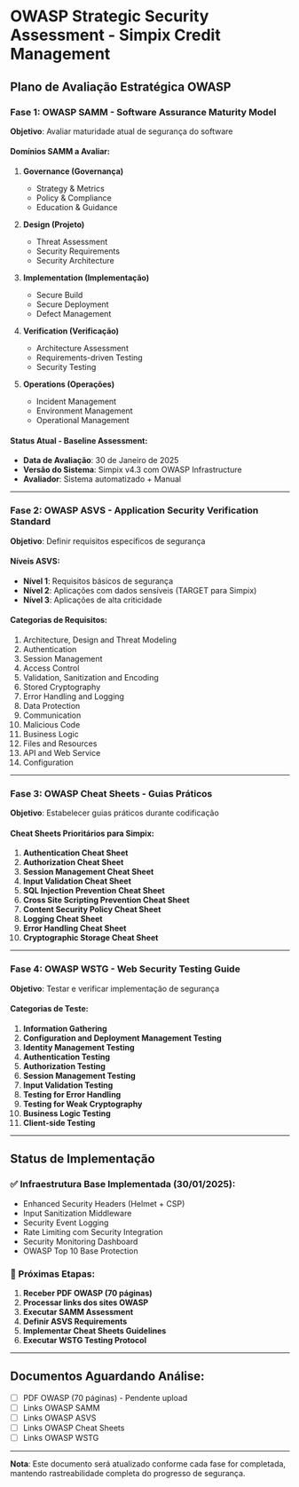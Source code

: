 # OWASP Strategic Security Assessment - Simpix Credit Management

## Plano de Avaliação Estratégica OWASP

### Fase 1: OWASP SAMM - Software Assurance Maturity Model
**Objetivo**: Avaliar maturidade atual de segurança do software

#### Domínios SAMM a Avaliar:
1. **Governance (Governança)**
   - Strategy & Metrics
   - Policy & Compliance
   - Education & Guidance

2. **Design (Projeto)**
   - Threat Assessment
   - Security Requirements
   - Security Architecture

3. **Implementation (Implementação)**
   - Secure Build
   - Secure Deployment
   - Defect Management

4. **Verification (Verificação)**
   - Architecture Assessment
   - Requirements-driven Testing
   - Security Testing

5. **Operations (Operações)**
   - Incident Management
   - Environment Management
   - Operational Management

#### Status Atual - Baseline Assessment:
- **Data de Avaliação**: 30 de Janeiro de 2025
- **Versão do Sistema**: Simpix v4.3 com OWASP Infrastructure
- **Avaliador**: Sistema automatizado + Manual

---

### Fase 2: OWASP ASVS - Application Security Verification Standard
**Objetivo**: Definir requisitos específicos de segurança

#### Níveis ASVS:
- **Nível 1**: Requisitos básicos de segurança
- **Nível 2**: Aplicações com dados sensíveis (TARGET para Simpix)
- **Nível 3**: Aplicações de alta criticidade

#### Categorias de Requisitos:
1. Architecture, Design and Threat Modeling
2. Authentication
3. Session Management
4. Access Control
5. Validation, Sanitization and Encoding
6. Stored Cryptography
7. Error Handling and Logging
8. Data Protection
9. Communication
10. Malicious Code
11. Business Logic
12. Files and Resources
13. API and Web Service
14. Configuration

---

### Fase 3: OWASP Cheat Sheets - Guias Práticos
**Objetivo**: Estabelecer guias práticos durante codificação

#### Cheat Sheets Prioritários para Simpix:
1. **Authentication Cheat Sheet**
2. **Authorization Cheat Sheet**
3. **Session Management Cheat Sheet**
4. **Input Validation Cheat Sheet**
5. **SQL Injection Prevention Cheat Sheet**
6. **Cross Site Scripting Prevention Cheat Sheet**
7. **Content Security Policy Cheat Sheet**
8. **Logging Cheat Sheet**
9. **Error Handling Cheat Sheet**
10. **Cryptographic Storage Cheat Sheet**

---

### Fase 4: OWASP WSTG - Web Security Testing Guide
**Objetivo**: Testar e verificar implementação de segurança

#### Categorias de Teste:
1. **Information Gathering**
2. **Configuration and Deployment Management Testing**
3. **Identity Management Testing**
4. **Authentication Testing**
5. **Authorization Testing**
6. **Session Management Testing**
7. **Input Validation Testing**
8. **Testing for Error Handling**
9. **Testing for Weak Cryptography**
10. **Business Logic Testing**
11. **Client-side Testing**

---

## Status de Implementação

### ✅ Infraestrutura Base Implementada (30/01/2025):
- Enhanced Security Headers (Helmet + CSP)
- Input Sanitization Middleware
- Security Event Logging
- Rate Limiting com Security Integration
- Security Monitoring Dashboard
- OWASP Top 10 Base Protection

### 🔄 Próximas Etapas:
1. **Receber PDF OWASP (70 páginas)**
2. **Processar links dos sites OWASP**
3. **Executar SAMM Assessment**
4. **Definir ASVS Requirements**
5. **Implementar Cheat Sheets Guidelines**
6. **Executar WSTG Testing Protocol**

---

## Documentos Aguardando Análise:
- [ ] PDF OWASP (70 páginas) - Pendente upload
- [ ] Links OWASP SAMM
- [ ] Links OWASP ASVS
- [ ] Links OWASP Cheat Sheets
- [ ] Links OWASP WSTG

---

**Nota**: Este documento será atualizado conforme cada fase for completada, mantendo rastreabilidade completa do progresso de segurança.
